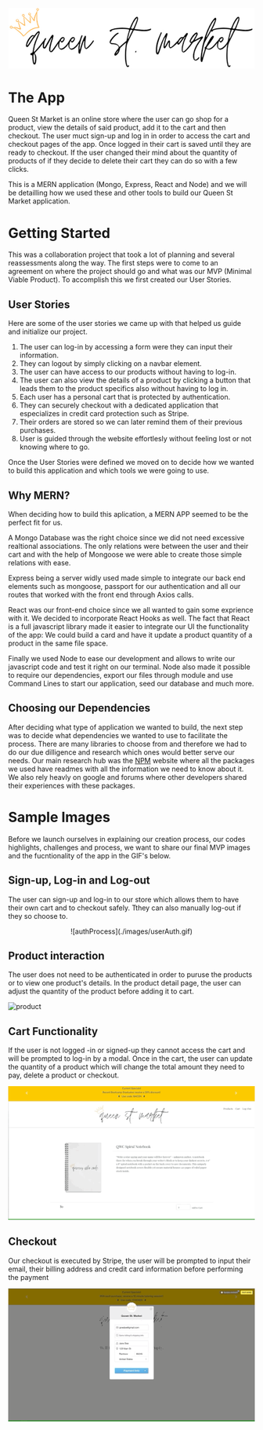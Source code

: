 <p align="center">
  <img src="./images/queen-logo.jpg">
</p>

# The App

Queen St Market is an online store where the user can go shop for a product, view the details of said product, add it to the cart and then checkout. The user muct sign-up and log in in order to access the cart and checkout pages of the app. Once logged in their cart is saved until they are ready to checkout. If the user changed their mind about the quantity of products of if they decide to delete their cart they can do so with a few clicks. 

This is a MERN application (Mongo, Express, React and Node) and we will be detailling how we used these and other tools to build our Queen St Market application. 

# Getting Started

This was a collaboration project that took a lot of planning and several reassessments along the way. The first steps were to come to an agreement on where the project should go and what was our MVP (Minimal Viable Product).
To accomplish this we first created our User Stories.

## User Stories

Here are some of the user stories we came up with that helped us guide and initialize our project.

1. The user can log-in by accessing a form were they can input their information. 
2. They can logout by simply clicking on a navbar element.
3. The user can have access to our products without having to log-in.
4. The user can also view the details of a product by clicking a button that leads them to the product specifics also without having to log in. 
5. Each user has a personal cart that is protected by authentication. 
6. They can securely checkout with a dedicated application that especializes in credit card protection such as Stripe.
7. Their orders are stored so we can later remind them of their previous purchases. 
8. User is guided through the website effortlesly without feeling lost or not knowing where to go.

Once the User Stories were defined we moved on to decide how we wanted to build this application and which tools we were going to use.

## Why MERN?

When deciding how to build this aplication, a MERN APP seemed to be the perfect fit for us. 

A Mongo Database was the right choice since we did not need excessive realtional associations. The only relations were between the user and their cart and with the help of Mongoose we were able to create those simple relations with ease. 

Express being a server widly used made simple to integrate our back end elements such as mongoose, passport for our authentication and all our routes that worked with the front end through Axios calls. 

React was our front-end choice since we all wanted to gain some exprience with it. We decided to incorporate React Hooks as well. The fact that React is a full javascript library made it easier to integrate our UI the functionality of the app: We could build a card and have it update a product quantity of a product in the same file space. 

Finally we used Node to ease our development and allows to write our javascript code and test it right on our terminal. Node also made it possible to require our dependencies, export our files through module and use Command Lines to start our application, seed our database and much more. 

## Choosing our Dependencies

After deciding what type of application we wanted to build, the next step was to decide what dependencies we wanted to use to facilitate the process. There are many libraries to choose from and therefore we had to do our due dilligence and research which ones would better serve our needs. Our main research hub was the [NPM](https://www.npmjs.com/) website where all the packages we used have readmes with all the information we need to know about it. We also rely heavly on google and forums where other developers shared their experiences with these packages. 

# Sample Images

Before we launch ourselves in explaining our creation process, our codes highlights, challenges and process, we want to share our final MVP images and the fucntionality of the app in the GIF's below.

## Sign-up, Log-in and Log-out

The user can sign-up and log-in to our store which allows them to have their own cart and to checkout safely. Tthey can also manually log-out if they so choose to. 
<p align="center">
![authProcess](./images/userAuth.gif)
</p>

## Product interaction

The user does not need to be authenticated in order to puruse the products or to view one product's details. In the product detail page, the user can adjust the quantity of the product before adding it to cart. 

![product](./images/Products.gif)


## Cart Functionality

If the user is not logged -in or signed-up they cannot access the cart and will be prompted to log-in by a modal. Once in the cart, the user can update the quantity of a product which will change the total amount they need to pay, delete a product or checkout.

![cart](./images/cart2.gif)


## Checkout

Our checkout is executed by Stripe, the user will be prompted to input their email, their billing address and credit card information before performing the payment

![checkout](./images/checkout.gif)

